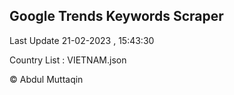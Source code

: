 

## Google Trends Keywords Scraper 
 
Last Update 21-02-2023 , 15:43:30

Country List :
VIETNAM.json



© Abdul Muttaqin 
